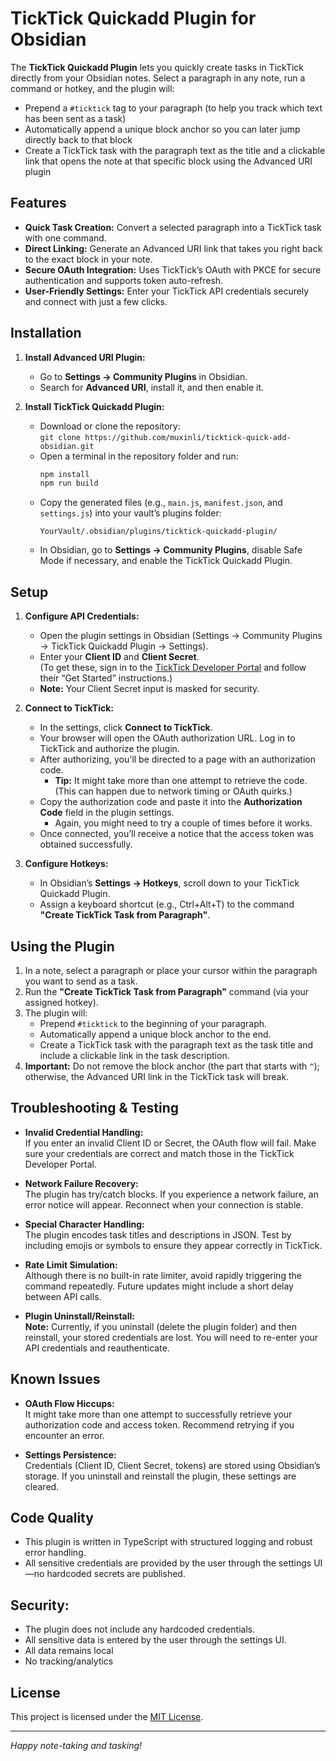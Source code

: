 # TickTick Quickadd Plugin for Obsidian

The **TickTick Quickadd Plugin** lets you quickly create tasks in TickTick directly from your Obsidian notes. Select a paragraph in any note, run a command or hotkey, and the plugin will:
- Prepend a `#ticktick` tag to your paragraph (to help you track which text has been sent as a task)
- Automatically append a unique block anchor so you can later jump directly back to that block
- Create a TickTick task with the paragraph text as the title and a clickable link that opens the note at that specific block using the Advanced URI plugin

## Features

- **Quick Task Creation:** Convert a selected paragraph into a TickTick task with one command.
- **Direct Linking:** Generate an Advanced URI link that takes you right back to the exact block in your note.
- **Secure OAuth Integration:** Uses TickTick’s OAuth with PKCE for secure authentication and supports token auto-refresh.
- **User-Friendly Settings:** Enter your TickTick API credentials securely and connect with just a few clicks.

## Installation

1. **Install Advanced URI Plugin:**
   - Go to **Settings → Community Plugins** in Obsidian.
   - Search for **Advanced URI**, install it, and then enable it.

2. **Install TickTick Quickadd Plugin:**
   - Download or clone the repository:  
     `git clone https://github.com/muxinli/ticktick-quick-add-obsidian.git`
   - Open a terminal in the repository folder and run:
     ```bash
     npm install
     npm run build
     ```
   - Copy the generated files (e.g., `main.js`, `manifest.json`, and `settings.js`) into your vault’s plugins folder:
     ```
     YourVault/.obsidian/plugins/ticktick-quickadd-plugin/
     ```
   - In Obsidian, go to **Settings → Community Plugins**, disable Safe Mode if necessary, and enable the TickTick Quickadd Plugin.

## Setup

1. **Configure API Credentials:**
   - Open the plugin settings in Obsidian (Settings → Community Plugins → TickTick Quickadd Plugin → Settings).
   - Enter your **Client ID** and **Client Secret**.  
     (To get these, sign in to the [TickTick Developer Portal](https://developer.ticktick.com/) and follow their “Get Started” instructions.)
   - **Note:** Your Client Secret input is masked for security.

2. **Connect to TickTick:**
   - In the settings, click **Connect to TickTick**.
   - Your browser will open the OAuth authorization URL. Log in to TickTick and authorize the plugin.
   - After authorizing, you'll be directed to a page with an authorization code.
     - **Tip:** It might take more than one attempt to retrieve the code. (This can happen due to network timing or OAuth quirks.)
   - Copy the authorization code and paste it into the **Authorization Code** field in the plugin settings.
     - Again, you might need to try a couple of times before it works.
   - Once connected, you’ll receive a notice that the access token was obtained successfully.

3. **Configure Hotkeys:**
   - In Obsidian’s **Settings → Hotkeys**, scroll down to your TickTick Quickadd Plugin.
   - Assign a keyboard shortcut (e.g., Ctrl+Alt+T) to the command **"Create TickTick Task from Paragraph"**.

## Using the Plugin

1. In a note, select a paragraph or place your cursor within the paragraph you want to send as a task.
2. Run the **"Create TickTick Task from Paragraph"** command (via your assigned hotkey).
3. The plugin will:
   - Prepend `#ticktick` to the beginning of your paragraph.
   - Automatically append a unique block anchor to the end.
   - Create a TickTick task with the paragraph text as the task title and include a clickable link in the task description.
4. **Important:** Do not remove the block anchor (the part that starts with `^`); otherwise, the Advanced URI link in the TickTick task will break.

## Troubleshooting & Testing
  
- **Invalid Credential Handling:**  
  If you enter an invalid Client ID or Secret, the OAuth flow will fail. Make sure your credentials are correct and match those in the TickTick Developer Portal.

- **Network Failure Recovery:**  
  The plugin has try/catch blocks. If you experience a network failure, an error notice will appear. Reconnect when your connection is stable.

- **Special Character Handling:**  
  The plugin encodes task titles and descriptions in JSON. Test by including emojis or symbols to ensure they appear correctly in TickTick.

- **Rate Limit Simulation:**  
  Although there is no built-in rate limiter, avoid rapidly triggering the command repeatedly. Future updates might include a short delay between API calls.

- **Plugin Uninstall/Reinstall:**  
  **Note:** Currently, if you uninstall (delete the plugin folder) and then reinstall, your stored credentials are lost. You will need to re-enter your API credentials and reauthenticate.

## Known Issues

- **OAuth Flow Hiccups:**  
  It might take more than one attempt to successfully retrieve your authorization code and access token. Recommend retrying if you encounter an error.
  
- **Settings Persistence:**  
  Credentials (Client ID, Client Secret, tokens) are stored using Obsidian’s storage. If you uninstall and reinstall the plugin, these settings are cleared.

## Code Quality

- This plugin is written in TypeScript with structured logging and robust error handling.
- All sensitive credentials are provided by the user through the settings UI—no hardcoded secrets are published.


## Security:
- The plugin does not include any hardcoded credentials.
- All sensitive data is entered by the user through the settings UI. 
- All data remains local
- No tracking/analytics

## License

This project is licensed under the [MIT License](./LICENSE).

---

*Happy note-taking and tasking!*